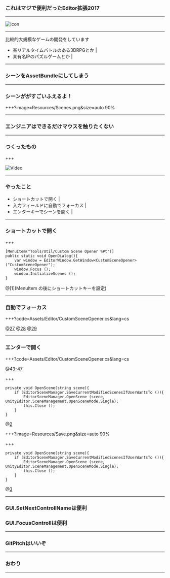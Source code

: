 ### これはマジで便利だったEditor拡張2017
---

![icon](https://github.com/K-U-.png)

---

比較的大規模なゲームの開発をしています
- 某リアルタイムバトルのある3DRPGとか |
- 某有名IPのパズルゲームとか |

---

### シーンをAssetBundleにしてしまう

---

### シーンががすごいふえるよ！
+++?image=Resources/Scenes.png&size=auto 90%

---

### エンジニアはできるだけマウスを触りたくない

---

### つくったもの

+++

![Video](https://vimeo.com/246468229)

---

### やったこと

- ショートカットで開く |
- 入力フィールドに自動でフォーカス |
- エンターキーでシーンを開く |

---

### ショートカットで開く

+++

```
[MenuItem("Tools/Util/Custom Scene Opener %#t")]
public static void OpenDialog(){
    var window = EditorWindow.GetWindow<CustomSceneOpener> ("CustomSceneOpener");
    window.Focus ();
    window.InitializeScenes ();
}
```

@[1](MenuItem の後にショートカットキーを設定)

---

### 自動でフォーカス

+++?code=Assets/Editor/CustomSceneOpener.cs&lang=cs

@[27](GUIに名前をつける)
@[28](GUIを生成する)
@[29](名前を指定してフォーカスする)

---

### エンターで開く

+++?code=Assets/Editor/CustomSceneOpener.cs&lang=cs

@[43-47](キー入力を見てひらく)

+++

```
private void OpenScene(string scene){
    if (EditorSceneManager.SaveCurrentModifiedScenesIfUserWantsTo ()){
        EditorSceneManager.OpenScene (scene, UnityEditor.SceneManagement.OpenSceneMode.Single);
        this.Close ();
    }
}
```

@[2](変更を保存するか確認するダイアログを表示する)

+++?image=Resources/Save.png&size=auto 90%

+++

```
private void OpenScene(string scene){
    if (EditorSceneManager.SaveCurrentModifiedScenesIfUserWantsTo ()){
        EditorSceneManager.OpenScene (scene, UnityEditor.SceneManagement.OpenSceneMode.Single);
        this.Close ();
    }
}
```
@[3](キャンセル以外でtrueなので実際に保存する)

---

### GUI.SetNextControllNameは便利
### GUI.FocusControllは便利

---

### GitPitchはいいぞ

---

### おわり

---
